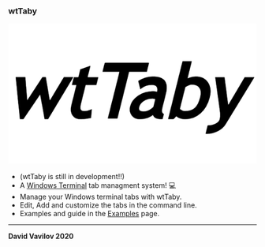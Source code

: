 ### wtTaby
![logo](img/logo.png)
- (wtTaby is still in development!!)
- A [Windows Terminal][windowsTerminal] tab managment system! 💻
- Manage your Windows terminal tabs with wtTaby.
- Edit, Add and customize the tabs in the command line.
- Examples and guide in the [Examples][Example] page.

---

[Example]:https://github.com/DavidVavilov/wtTaby/blob/master/showcase/README.md
[windowsTerminal]: https://github.com/microsoft/terminal
[logo]: https://github.com/DavidVavilov/wtTaby/blob/master/img/logo.png

**David Vavilov 2020**
 
